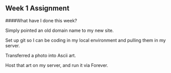 ## Week 1 Assignment

####What have I done this week?

Simply pointed an old domain name to my new site.

Set up git so I can be coding in my local environment and pulling them in my server.

Transferred a photo into Ascii art.

Host that art on my server, and run it via Forever.
